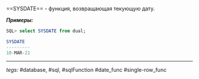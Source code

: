 ==SYSDATE== - функция, возвращающая текующую дату.

***Примеры:***
```sql
SQL> select SYSDATE from dual;

SYSDATE
---------
10-MAR-21
```
---
*tegs:* #database, #sql, #sqlFunction #date_func #single-row_func 